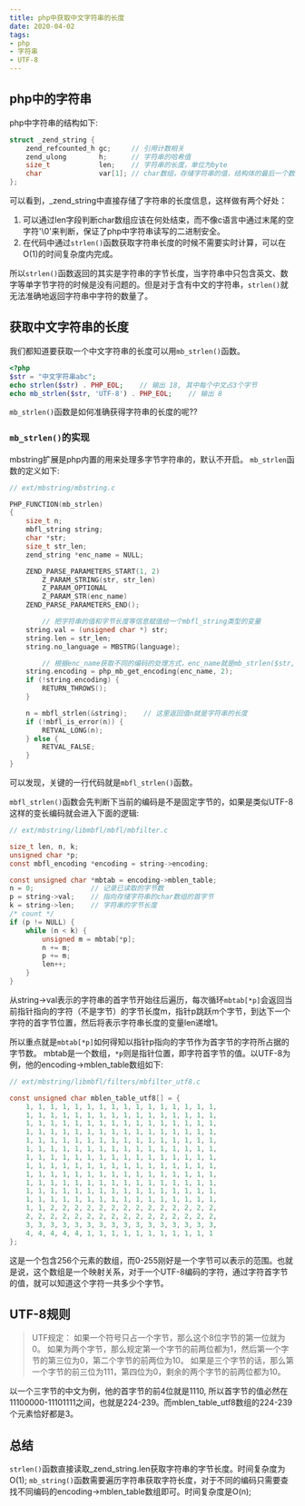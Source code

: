 ```yaml
---
title: php中获取中文字符串的长度
date: 2020-04-02
tags:
- php
- 字符串
- UTF-8
---
```

## php中的字符串
php中字符串的结构如下:
```c
struct _zend_string {
    zend_refcounted_h gc;     // 引用计数相关
    zend_ulong        h;      // 字符串的哈希值
    size_t            len;    // 字符串的长度，单位为byte
    char              var[1]; // char数组，存储字符串的值，结构体的最后一个数组字段可作为变长数组
}; 
```
<!--more-->

可以看到，_zend_string中直接存储了字符串的长度信息，这样做有两个好处：
1. 可以通过len字段判断char数组应该在何处结束，而不像c语言中通过末尾的空字符'\0'来判断，保证了php中字符串读写的二进制安全。
2. 在代码中通过`strlen()`函数获取字符串长度的时候不需要实时计算，可以在O(1)的时间复杂度内完成。

所以`strlen()`函数返回的其实是字符串的字节长度，当字符串中只包含英文、数字等单字节字符的时候是没有问题的。但是对于含有中文的字符串，`strlen()`就无法准确地返回字符串中字符的数量了。

## 获取中文字符串的长度
我们都知道要获取一个中文字符串的长度可以用`mb_strlen()`函数。
```php
<?php
$str = "中文字符串abc";
echo strlen($str) . PHP_EOL;    // 输出 18, 其中每个中文占3个字节
echo mb_strlen($str, 'UTF-8') . PHP_EOL;    // 输出 8
```

`mb_strlen()`函数是如何准确获得字符串的长度的呢??

### `mb_strlen()`的实现
mbstring扩展是php内置的用来处理多字节字符串的，默认不开启。
`mb_strlen`函数的定义如下:
```c
// ext/mbstring/mbstring.c

PHP_FUNCTION(mb_strlen)
{
	size_t n;
	mbfl_string string;
	char *str;
	size_t str_len;
	zend_string *enc_name = NULL;

	ZEND_PARSE_PARAMETERS_START(1, 2)
		Z_PARAM_STRING(str, str_len)
		Z_PARAM_OPTIONAL
		Z_PARAM_STR(enc_name)
	ZEND_PARSE_PARAMETERS_END();

        // 把字符串的值和字节长度等信息赋值给一个mbfl_string类型的变量
	string.val = (unsigned char *) str;
	string.len = str_len;
	string.no_language = MBSTRG(language);

        // 根据enc_name获取不同的编码的处理方式，enc_name就是mb_strlen($str, 'UTF-8')的入参 UTF-8  
	string.encoding = php_mb_get_encoding(enc_name, 2);
	if (!string.encoding) {
		RETURN_THROWS();
	}

	n = mbfl_strlen(&string);    // 这里返回值n就是字符串的长度
	if (!mbfl_is_error(n)) {
		RETVAL_LONG(n);
	} else {
		RETVAL_FALSE;
	}
}
```
可以发现，关键的一行代码就是`mbfl_strlen()`函数。

`mbfl_strlen()`函数会先判断下当前的编码是不是固定字节的，如果是类似UTF-8这样的变长编码就会进入下面的逻辑:
```c
// ext/mbstring/libmbfl/mbfl/mbfilter.c

size_t len, n, k;
unsigned char *p;
const mbfl_encoding *encoding = string->encoding;

const unsigned char *mbtab = encoding->mblen_table;
n = 0;              // 记录已读取的字节数
p = string->val;    // 指向存储字符串的char数组的首字节
k = string->len;    // 字符串的字节长度
/* count */
if (p != NULL) {
	while (n < k) {
		unsigned m = mbtab[*p];
		n += m;
		p += m;
		len++;
	}
}
```
从string->val表示的字符串的首字节开始往后遍历，每次循环`mbtab[*p]`会返回当前指针指向的字符（不是字节）的字节长度m，指针p跳跃m个字节，到达下一个字符的首字节位置，然后将表示字符串长度的变量len递增1。

所以重点就是`mbtab[*p]`如何得知以指针p指向的字节作为首字节的字符所占据的字节数。
mbtab是一个数组，`*p`则是指针位置，即字符首字节的值。以UTF-8为例，他的encoding->mblen_table数组如下:
```c
// ext/mbstring/libmbfl/filters/mbfilter_utf8.c

const unsigned char mblen_table_utf8[] = {
	1, 1, 1, 1, 1, 1, 1, 1, 1, 1, 1, 1, 1, 1, 1, 1,
	1, 1, 1, 1, 1, 1, 1, 1, 1, 1, 1, 1, 1, 1, 1, 1,
	1, 1, 1, 1, 1, 1, 1, 1, 1, 1, 1, 1, 1, 1, 1, 1,
	1, 1, 1, 1, 1, 1, 1, 1, 1, 1, 1, 1, 1, 1, 1, 1,
	1, 1, 1, 1, 1, 1, 1, 1, 1, 1, 1, 1, 1, 1, 1, 1,
	1, 1, 1, 1, 1, 1, 1, 1, 1, 1, 1, 1, 1, 1, 1, 1,
	1, 1, 1, 1, 1, 1, 1, 1, 1, 1, 1, 1, 1, 1, 1, 1,
	1, 1, 1, 1, 1, 1, 1, 1, 1, 1, 1, 1, 1, 1, 1, 1,
	1, 1, 1, 1, 1, 1, 1, 1, 1, 1, 1, 1, 1, 1, 1, 1,
	1, 1, 1, 1, 1, 1, 1, 1, 1, 1, 1, 1, 1, 1, 1, 1,
	1, 1, 1, 1, 1, 1, 1, 1, 1, 1, 1, 1, 1, 1, 1, 1,
	1, 1, 1, 1, 1, 1, 1, 1, 1, 1, 1, 1, 1, 1, 1, 1,
	1, 1, 2, 2, 2, 2, 2, 2, 2, 2, 2, 2, 2, 2, 2, 2,
	2, 2, 2, 2, 2, 2, 2, 2, 2, 2, 2, 2, 2, 2, 2, 2,
	3, 3, 3, 3, 3, 3, 3, 3, 3, 3, 3, 3, 3, 3, 3, 3,
	4, 4, 4, 4, 4, 1, 1, 1, 1, 1, 1, 1, 1, 1, 1, 1
};
```
这是一个包含256个元素的数组，而0-255刚好是一个字节可以表示的范围。也就是说，这个数组是一个映射关系，对于一个UTF-8编码的字符，通过字符首字节的值，就可以知道这个字符一共多少个字节。

## UTF-8规则
> UTF规定：
如果一个符号只占一个字节，那么这个8位字节的第一位就为0。
如果为两个字节，那么规定第一个字节的前两位都为1，然后第一个字节的第三位为0，第二个字节的前两位为10。
如果是三个字节的话，那么第一个字节的前三位为111，第四位为0，剩余的两个字节的前两位都为10。

以一个三字节的中文为例，他的首字节的前4位就是1110, 所以首字节的值必然在11100000-11101111之间，也就是224-239。而mblen_table_utf8数组的224-239个元素恰好都是3。

## 总结
`strlen()`函数直接读取_zend_string.len获取字符串的字节长度。时间复杂度为O(1);
`mb_string()`函数需要遍历字符串获取字符长度，对于不同的编码只需要查找不同编码的encoding->mblen_table数组即可。时间复杂度是O(n);